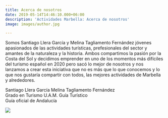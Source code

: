 ```yaml
---
title: Acerca de nosotros
date: 2019-05-14T14:46:10.000+06:00
description: 'Actividades Marbella: Acerca de nosotros'
image: images/author.jpg

---
```

Somos Santiago Llera García y Melina Tagliamento Fernández jóvenes apasionados de las actividades turísticas, prefesionales del sector y amantes de la naturaleza y la historia. Ambos compartimos la pasión por la Costa del Sol y decidimos emprender en uno de los momentos más difíciles del turismo español en 2020 pero sacó lo mejor de nosotros y nos lanzamos a crear esta iniciativa que no es más que lo que conocemos y lo que nos gustaría compartir con todos, las mejores actividades de Marbella y alrededores.

Santiago Llera García                             Melina Tagliamento Fernández  
Grado en Turismo U.A.M.                       Guía Turístico  
Guía oficial de Andalucía

![](/images/santiago-llera-garcia-y-melina-tagliamento-fernandez.jpg)